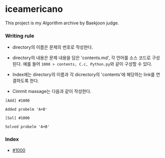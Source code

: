 # iceamericano  

This project is my Algorithm archive by Baekjoon judge.  

### Writing rule  

* directory의 이름은 문제의 번호로 작성한다.  

* directory의 내용은 문제 내용을 담은 'contents.md', 각 언어를 소스 코드로 구성된다. 예를 들어 `1000 > contents, C.c, Python.py`와 같이 구성할 수 있다.  

* Index에는 directory의 이름과 각 dicrectory의 'contents'에 해당하는 link를 연결하도록 한다.  

* Cimmit massage는 다음과 같이 작성한다.  

```
[Add] #1000

Added probelm 'A+B'

```
  
```
[Sol] #1000

Solved probelm 'A+B'

```

### Index  

* [#1000][1000]  

[1000]: https://github.com/rjs1197/iceamericano/blob/master/1000/contents.md


